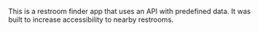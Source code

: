 This is a restroom finder app that uses an API with predefined data. It was built to increase accessibility to nearby restrooms. 
